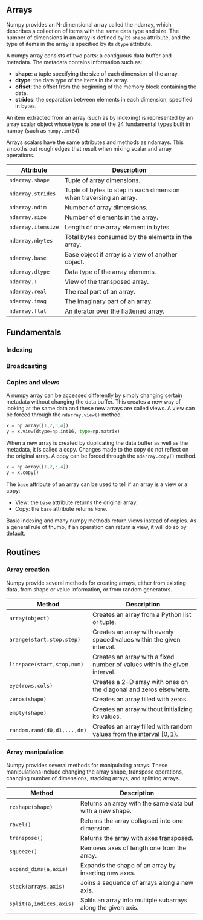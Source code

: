 ## Arrays
Numpy provides an N-dimensional array called the ndarray, which describes a collection of items with the same data type and size. The number of dimensions in an array is defined by its `shape` attribute, and the type of items in the array is specified by its `dtype` attribute.

A numpy array consists of two parts: a contiguous data buffer and metadata. The metadata contains information such as:
- **shape**: a tuple specifying the size of each dimension of the array.
- **dtype**: the data type of the items in the array.
- **offset**: the offset from the beginning of the memory block containing the data.
- **strides**: the separation between elements in each dimension, specified in bytes.

An item extracted from an array (such as by indexing) is represented by an array scalar object whose type is one of the 24 fundamental types built in numpy (such as `numpy.int64`).

Arrays scalars have the same attributes and methods as ndarrays. This smooths out rough edges that result when mixing scalar and array operations.

| Attribute          | Description                                                        |
| ------------------ | ------------------------------------------------------------------ |
| `ndarray.shape`    | Tuple of array dimensions.                                         |
| `ndarray.strides`  | Tuple of bytes to step in each dimension when traversing an array. |
| `ndarray.ndim`     | Number of array dimensions.                                        |
| `ndarray.size`     | Number of elements in the array.                                   |
| `ndarray.itemsize` | Length of one array element in bytes.                              |
| `ndarray.nbytes`   | Total bytes consumed by the elements in the array.                 |
| `ndarray.base`     | Base object if array is a view of another object.                  |
| `ndarray.dtype`    | Data type of the array elements.                                   |
| `ndarray.T`        | View of the transposed array.                                      |
| `ndarray.real`     | The real part of an array.                                         |
| `ndarray.imag`     | The imaginary part of an array.                                    |
| `ndarray.flat`     | An iterator over the flattened array.                              |

## Fundamentals

### Indexing


### Broadcasting


### Copies and views
A numpy array can be accessed differently by simply changing certain metadata without changing the data buffer. This creates a new way of looking at the same data and these new arrays are called views. A view can be forced through the `ndarray.view()` method.

```python
x = np.array([1,2,3,4])
y = x.view(dtype=np.int16, type=np.matrix)
```

When a new array is created by duplicating the data buffer as well as the metadata, it is called a copy. Changes made to the copy do not reflect on the original array. A copy can be forced through the `ndarray.copy()` method.

```python
x = np.array([1,2,3,4])
y = x.copy()
```

The `base` attribute of an array can be used to tell if an array is a view or a copy:
- View: the `base` attribute returns the original array.
- Copy: the `base` attribute returns `None`.

Basic indexing and many numpy methods return views instead of copies. As a general rule of thumb, if an operation can return a view, it will do so by default.

## Routines
### Array creation
Numpy provide several methods for creating arrays, either from existing data, from shape or value information, or from random generators.

| Method                      | Description                                                               |
| --------------------------- | ------------------------------------------------------------------------- |
| `array(object)`             | Creates an array from a Python list or tuple.                             |
| `arange(start,stop,step)`   | Creates an array with evenly spaced values within the given interval.     |
| `linspace(start,stop,num)`  | Creates an array with a fixed number of values within the given interval. |
| `eye(rows,cols)`            | Creates a 2-D array with ones on the diagonal and zeros elsewhere.        |
| `zeros(shape)`              | Creates an array filled with zeros.                                       |
| `empty(shape)`              | Creates an array without initializing its values.                         |
| `random.rand(d0,d1,...,dn)` | Creates an array filled with random values from the interval $[0,1)$.     |

### Array manipulation
Numpy provides several methods for manipulating arrays. These manipulations include changing the array shape, transpose operations, changing number of dimensions, stacking arrays, and splitting arrays.

| Method                  | Description                                                   |
| ----------------------- | ------------------------------------------------------------- |
| `reshape(shape)`        | Returns an array with the same data but with a new shape.     |
| `ravel()`               | Returns the array collapsed into one dimension.               |
| `transpose()`           | Returns the array with axes transposed.                       |
| `squeeze()`             | Removes axes of length one from the array.                    |
| `expand_dims(a,axis)`   | Expands the shape of an array by inserting new axes.          |
| `stack(arrays,axis)`    | Joins a sequence of arrays along a new axis.                  |
| `split(a,indices,axis)` | Splits an array into multiple subarrays along the given axis. |
